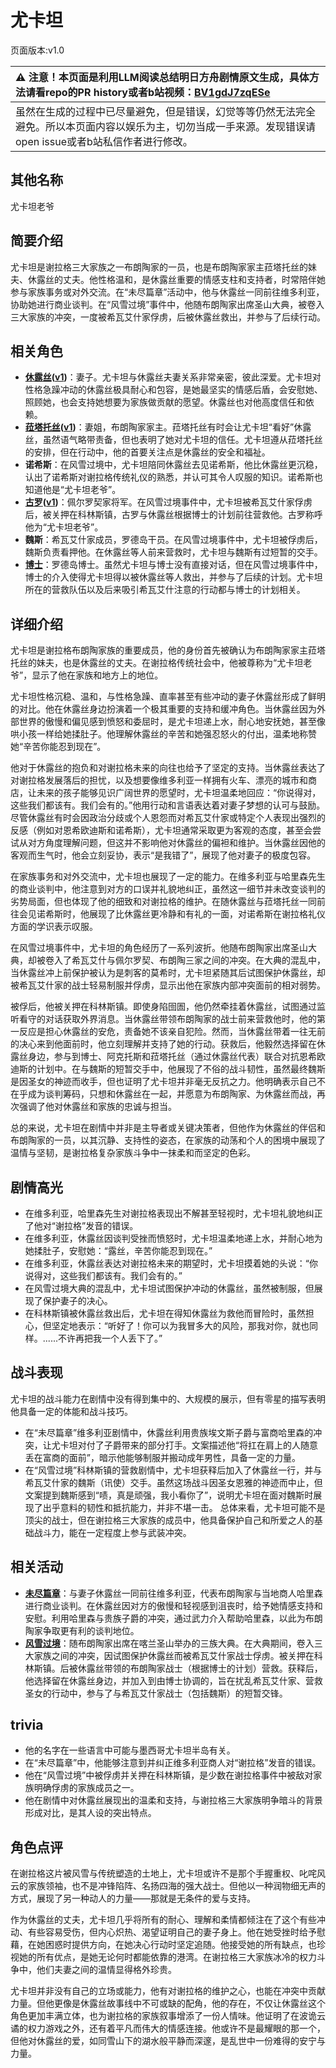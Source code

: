 # 尤卡坦
页面版本:v1.0
 

| :warning: 注意！本页面是利用LLM阅读总结明日方舟剧情原文生成，具体方法请看repo的PR history或者b站视频：[BV1gdJ7zqESe](https://www.bilibili.com/video/BV1gdJ7zqESe/)         |
|:----------------------------|
| 虽然在生成的过程中已尽量避免，但是错误，幻觉等等仍然无法完全避免。所以本页面内容以娱乐为主，切勿当成一手来源。发现错误请open issue或者b站私信作者进行修改。|



## 其他名称
尤卡坦老爷
## 简要介绍
尤卡坦是谢拉格三大家族之一布朗陶家的一员，也是布朗陶家家主菈塔托丝的妹夫、休露丝的丈夫。他性格温和，是休露丝重要的情感支柱和支持者，时常陪伴她参与家族事务或对外交流。在“未尽篇章”活动中，他与休露丝一同前往维多利亚，协助她进行商业谈判。在“风雪过境”事件中，他随布朗陶家出席圣山大典，被卷入三大家族的冲突，一度被希瓦艾什家俘虏，后被休露丝救出，并参与了后续行动。
## 相关角色
-   **[休露丝](../char_v3/extended_char_xiu_lu_si.md)([v1](extended_char_xiu_lu_si.md))**：妻子。尤卡坦与休露丝夫妻关系非常亲密，彼此深爱。尤卡坦对性格急躁冲动的休露丝极具耐心和包容，是她最坚实的情感后盾，会安慰她、照顾她，也会支持她想要为家族做贡献的愿望。休露丝也对他高度信任和依赖。
-   **[菈塔托丝](../char_v3/extended_char_la_ta_tuo_si.md)([v1](extended_char_la_ta_tuo_si.md))**：妻姐，布朗陶家家主。菈塔托丝有时会让尤卡坦“看好”休露丝，虽然语气略带责备，但也表明了她对尤卡坦的信任。尤卡坦遵从菈塔托丝的安排，但在行动中，他的首要关注点是休露丝的安全和福祉。
-   **诺希斯**：在风雪过境中，尤卡坦陪同休露丝去见诺希斯，他比休露丝更沉稳，认出了诺希斯对谢拉格传统礼仪的熟悉，并认可其令人叹服的知识。诺希斯也知道他是“尤卡坦老爷”。
-   **[古罗](../char_v3/extended_char_gu_luo.md)([v1](extended_char_gu_luo.md))**：佩尔罗契家将军。在风雪过境事件中，尤卡坦被希瓦艾什家俘虏后，被关押在科林斯镇，古罗与休露丝根据博士的计划前往营救他。古罗称呼他为“尤卡坦老爷”。
-   **魏斯**：希瓦艾什家成员，罗德岛干员。在风雪过境事件中，尤卡坦被俘虏后，魏斯负责看押他。在休露丝等人前来营救时，尤卡坦与魏斯有过短暂的交手。
-   **[博士](../char_v3/extended_char_bo_shi.md)**：罗德岛博士。虽然尤卡坦与博士没有直接对话，但在风雪过境事件中，博士的介入使得尤卡坦得以被休露丝等人救出，并参与了后续的计划。尤卡坦所在的营救队伍以及后来吸引希瓦艾什注意的行动都与博士的计划相关。
## 详细介绍
尤卡坦是谢拉格布朗陶家族的重要成员，他的身份首先被确认为布朗陶家家主菈塔托丝的妹夫，也是休露丝的丈夫。在谢拉格传统社会中，他被尊称为“尤卡坦老爷”，显示了他在家族和地方上的地位。

尤卡坦性格沉稳、温和，与性格急躁、直率甚至有些冲动的妻子休露丝形成了鲜明的对比。他在休露丝身边扮演着一个极其重要的支持和缓冲角色。当休露丝因为外部世界的傲慢和偏见感到愤怒和委屈时，是尤卡坦递上水，耐心地安抚她，甚至像哄小孩一样给她揉肚子。他理解休露丝的辛苦和她强忍怒火的付出，温柔地称赞她“辛苦你能忍到现在”。

他对于休露丝的抱负和对谢拉格未来的向往也给予了坚定的支持。当休露丝表达了对谢拉格发展落后的担忧，以及想要像维多利亚一样拥有火车、漂亮的城市和商店，让未来的孩子能够见识广阔世界的愿望时，尤卡坦温柔地回应：“你说得对，这些我们都该有。我们会有的。”他用行动和言语表达着对妻子梦想的认可与鼓励。尽管休露丝有时会因政治分歧或个人恩怨而对希瓦艾什家或特定个人表现出强烈的反感（例如对恩希欧迪斯和诺希斯），尤卡坦通常采取更为客观的态度，甚至会尝试从对方角度理解问题，但这并不影响他对休露丝的偏袒和维护。当休露丝因他的客观而生气时，他会立刻妥协，表示“是我错了”，展现了他对妻子的极度包容。

在家族事务和对外交流中，尤卡坦也展现了一定的能力。在维多利亚与哈里森先生的商业谈判中，他注意到对方的口误并礼貌地纠正，虽然这一细节并未改变谈判的劣势局面，但也体现了他的细致和对谢拉格的维护。在随休露丝与菈塔托丝一同前往会见诺希斯时，他展现了比休露丝更冷静和有礼的一面，对诺希斯在谢拉格礼仪方面的学识表示叹服。

在风雪过境事件中，尤卡坦的角色经历了一系列波折。他随布朗陶家出席圣山大典，却被卷入了希瓦艾什与佩尔罗契、布朗陶三家之间的冲突。在大典的混乱中，当休露丝冲上前保护被认为是刺客的莫希时，尤卡坦紧随其后试图保护休露丝，却被希瓦艾什家的战士轻易制服并俘虏，显示出他在家族内部冲突面前的相对弱势。

被俘后，他被关押在科林斯镇。即使身陷囹圄，他仍然牵挂着休露丝，试图通过监听看守的对话获取外界消息。当休露丝带领布朗陶家的战士前来营救他时，他的第一反应是担心休露丝的安危，责备她不该亲自犯险。然而，当休露丝带着一往无前的决心来到他面前时，他立刻理解并支持了她的行动。获救后，他毅然选择留在休露丝身边，参与到博士、阿克托斯和菈塔托丝（通过休露丝代表）联合对抗恩希欧迪斯的计划中。在与魏斯的短暂交手中，他展现了不俗的战斗韧性，虽然最终魏斯是因圣女的神迹而收手，但也证明了尤卡坦并非毫无反抗之力。他明确表示自己不在乎成为谈判筹码，只想和休露丝在一起，并愿意为布朗陶家、为休露丝而战，再次强调了他对休露丝和家族的忠诚与担当。

总的来说，尤卡坦在剧情中并非是主导者或关键决策者，但他作为休露丝的伴侣和布朗陶家的一员，以其沉静、支持性的姿态，在家族的动荡和个人的困境中展现了温情与坚韧，是谢拉格复杂家族斗争中一抹柔和而坚定的色彩。
## 剧情高光
- 在维多利亚，哈里森先生对谢拉格表现出不解甚至轻视时，尤卡坦礼貌地纠正了他对“谢拉格”发音的错误。
- 在维多利亚，休露丝因谈判受挫而愤怒时，尤卡坦温柔地递上水，并耐心地为她揉肚子，安慰她：“露丝，辛苦你能忍到现在。”
- 在维多利亚，休露丝表达对谢拉格未来的期望时，尤卡坦摸着她的头说：“你说得对，这些我们都该有。我们会有的。”
- 在风雪过境大典的混乱中，尤卡坦试图保护冲动的休露丝，虽然被制服，但展现了保护妻子的决心。
- 在科林斯镇被休露丝救出后，尤卡坦在得知休露丝为救他而冒险时，虽然担心，但坚定地表示：“听好了！你可以为我冒多大的风险，那我对你，就也同样。......不许再把我一个人丢下了。”
## 战斗表现
尤卡坦的战斗能力在剧情中没有得到集中的、大规模的展示，但有零星的描写表明他具备一定的体能和战斗技巧。
- 在“未尽篇章”维多利亚剧情中，休露丝利用贵族埃文斯子爵与富商哈里森的冲突，让尤卡坦对付了子爵带来的部分打手。文案描述他“将扛在肩上的人随意丢在富商的面前”，暗示他能够制服并搬动成年男性，具备一定的力量。
- 在“风雪过境”科林斯镇的营救剧情中，尤卡坦获释后加入了休露丝一行，并与希瓦艾什家的魏斯（讯使）交手。虽然这场战斗因圣女恩雅的神迹而中止，但文案提到魏斯感到“啧，真是顽强，我小看你了”，说明尤卡坦在面对魏斯时展现了出乎意料的韧性和抵抗能力，并非不堪一击。
总体来看，尤卡坦可能不是顶尖的战士，但在谢拉格三大家族的成员中，他具备保护自己和所爱之人的基础战斗力，能在一定程度上参与武装冲突。
## 相关活动
-   **[未尽篇章](../stories/act11mini.md)**：与妻子休露丝一同前往维多利亚，代表布朗陶家与当地商人哈里森进行商业谈判。在休露丝因对方的傲慢和轻视感到沮丧时，给予她情感支持和安慰。利用哈里森与贵族子爵的冲突，通过武力介入帮助哈里森，以此为布朗陶家争取更有利的谈判地位。
-   **[风雪过境](../stories/act14side.md)**：随布朗陶家出席在喀兰圣山举办的三族大典。在大典期间，卷入三大家族之间的冲突，因试图保护休露丝而被希瓦艾什家战士俘虏。被关押在科林斯镇。后被休露丝带领的布朗陶家战士（根据博士的计划）营救。获释后，他选择留在休露丝身边，并加入到由博士协调的，旨在扰乱希瓦艾什家、营救圣女的行动中，参与了与希瓦艾什家战士（包括魏斯）的短暂交锋。
## trivia
- 他的名字在一些语言中可能与墨西哥尤卡坦半岛有关。
- 在“未尽篇章”中，他能够注意到并纠正维多利亚商人对“谢拉格”发音的错误。
- 他在“风雪过境”中被俘虏并关押在科林斯镇，是少数在谢拉格事件中被敌对家族明确俘虏的家族成员之一。
- 他在剧情中对休露丝展现出的温柔和支持，与谢拉格三大家族明争暗斗的背景形成对比，是其人设的突出特点。
## 角色点评
在谢拉格这片被风雪与传统塑造的土地上，尤卡坦或许不是那个手握重权、叱咤风云的家族领袖，也不是冲锋陷阵、名扬四海的强大战士。但他以一种润物细无声的方式，展现了另一种动人的力量——那就是无条件的爱与支持。

作为休露丝的丈夫，尤卡坦几乎将所有的耐心、理解和柔情都倾注在了这个有些冲动、有些容易受伤，但内心炽热、渴望证明自己的妻子身上。他在她受挫时给予慰藉，在她困惑时提供方向，在她决心行动时坚定追随。他接受她的所有缺点，也珍视她的所有优点，是她无论何时都能依靠的港湾。在谢拉格三大家族冰冷的权力斗争中，他们夫妻之间的温情显得格外珍贵。

尤卡坦并非没有自己的立场或能力，他有对谢拉格的维护之心，也能在冲突中贡献力量。但他更像是休露丝故事线中不可或缺的配角，他的存在，不仅让休露丝这个角色更加丰满立体，也为谢拉格的家族叙事增添了一份人情味。他证明了在波诡云谲的权力游戏之外，还有着平凡而伟大的情感连接。他或许不是最耀眼的那一个，但他对休露丝的爱，如同雪山下的湖水般平静而深邃，是乱世中一份难得的安宁与力量。